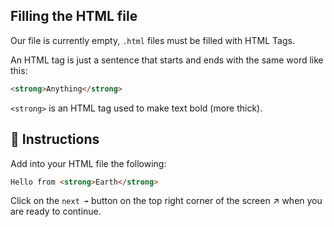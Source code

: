 ## Filling the HTML file

Our file is currently empty, `.html` files must be filled with HTML Tags.

An HTML tag is just a sentence that starts and ends with the same word like this:

```html
<strong>Anything</strong>
```

`<strong>` is an HTML tag used to make text bold (more thick).

## 📝 Instructions 

Add into your HTML file the following:

```html
Hello from <strong>Earth</strong>
```

Click on the `next ➡` button on the top right corner of the screen ↗ when you are ready to continue.
